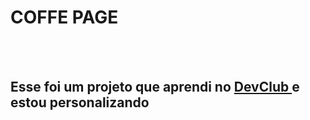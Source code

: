 <h1> COFFE PAGE </h1>
<br>
<br>
<h2>Esse foi um projeto que aprendi no <a href="https://rodolfomori.com.br/devclub">DevClub </a> e estou personalizando </h2>
